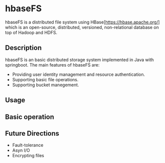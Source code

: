 # hbaseFS
hbaseFS is a distributed file system using HBase[https://hbase.apache.org/] which is an open-source, distributed, versioned, non-relational database on top of Hadoop and HDFS. 

## Description

hbaseFS is an basic distributed storage system implemented in Java with springboot. The main features of hbaseFS are:

- Providing user identity management and resource authentication. 
- Supporting basic file operations.
- Supporting bucket manegement.

## Usage



## Basic operation


## Future Directions

- Fault-tolerance
- Asyn I/O
- Encrypting files
